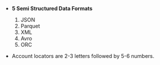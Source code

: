 - **5 Semi Structured Data Formats**

    1. JSON
    2. Parquet
    3. XML
    4. Avro
    5. ORC

- Account locators are 2-3 letters followed by 5-6 numbers.
